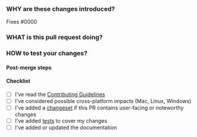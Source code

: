 <!--
  How to write a good PR title:
  - Start with a verb, for example: Add, Delete, Improve, Fix…
  - Give as much context as necessary and as little as possible
-->

### WHY are these changes introduced?

Fixes #0000 <!-- link to issue if one exists -->

<!--
  Context about the problem that this PR is addressing. If this is a relatively large or complex change, kick off the discussion by explaining why you chose the solution you did and what alternatives you considered.
-->

### WHAT is this pull request doing?

<!--
  Summary of the changes committed.

  Before / after screenshots are appreciated for UI changes. Make sure to include alt text that describes the screenshot.

  If you include an animated gif showing your change, wrapping it in a details tag is recommended. Gifs usually autoplay, which can cause accessibility issues for people reviewing your PR:

    <details>
      <summary>Summary of your gif(s)</summary>
      <img src="..." alt="Description of what the gif shows">
    </details>
-->

<!-- ℹ️ Delete the following for small / trivial changes -->

### HOW to test your changes?

<!--
  Give as much information for the reviewer to test your changes locally. A thorough step-by-step guide will go along-way.
-->

#### Post-merge steps

<!--
  If changes require post-merge steps, for example merging and publishing [documentation](https://shopify.dev) changes,
  specify it in this section and add the label "includes-post-merge-steps".
  If it doesn't, feel free to remove this section.
-->

#### Checklist

- [ ] I've read the [Contributing Guidelines](CONTRIBUTING.md)
- [ ] I've considered possible cross-platform impacts (Mac, Linux, Windows)
- [ ] I've added a [changeset](CONTRIBUTING.md#changesets) if this PR contains user-facing or noteworthy changes
- [ ] I've added [tests](CONTRIBUTING.md#testing) to cover my changes
- [ ] I've added or updated the documentation

<!--
 THANK YOU for your pull request! Members from the Hydrogen team will review these changes and provide feedback as soon as they are available.
-->
